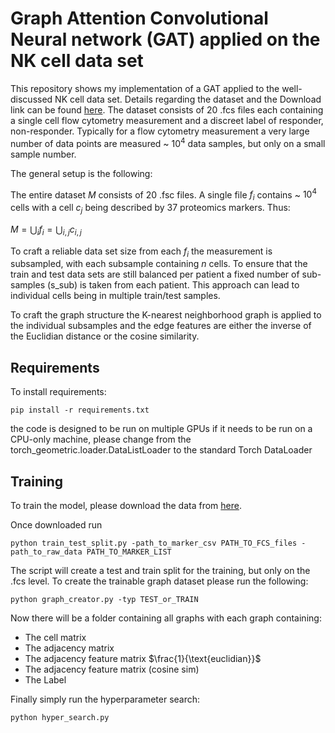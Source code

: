 # Graph Attention Convolutional Neural network (GAT) applied on the NK cell data set

This repository shows my implementation of a GAT applied to the well-discussed NK cell data set. 
Details regarding the dataset and the Download link can be found [here](https://zenodo.org/record/6780417). The dataset consists of 20 .fcs files each containing a single cell flow cytometry measurement and a discreet label of responder, non-responder. Typically for a flow cytometry measurement a very large number of data points are measured ~ $10^4$ data samples, but only on a small sample number.

The general setup is the following: 

The entire dataset $M$ consists of 20 .fsc files. A single file $f_i$ contains ~ $10^4$ cells with a cell $c_j$ being described by 37 proteomics markers. Thus:

$M = \bigcup_{i} f_i = \bigcup_{i,j} c_{i,j}$ 

To craft a reliable data set size from each $f_i$ the measurement is subsampled, with each subsample containing $n$ cells. To ensure that the train and test data sets are still balanced per patient a fixed number of sub-samples (s_sub) is taken from each patient. This approach can lead to individual cells being in multiple train/test samples. 

To craft the graph structure the K-nearest neighborhood graph is applied to the individual subsamples and the edge features are either the inverse of the Euclidian distance or the cosine similarity. 

## Requirements

To install requirements:

```setup
pip install -r requirements.txt
```
the code is designed to be run on multiple GPUs if it needs to be run on a CPU-only machine, 
please change from the torch_geometric.loader.DataListLoader to the standard Torch DataLoader 

## Training

To train the model, please download the data from [here](https://zenodo.org/record/6780417). 

Once downloaded run 
```
python train_test_split.py -path_to_marker_csv PATH_TO_FCS_files -path_to_raw_data PATH_TO_MARKER_LIST
```
The script will create a test and train split for the training, but only on the .fcs level. 
To create the trainable graph dataset please run the following:

```
python graph_creator.py -typ TEST_or_TRAIN
```
Now there will be a folder containing all graphs with each graph containing:
- The cell matrix
- The adjacency matrix
- The adjacency feature matrix $\frac{1}{\text{euclidian}}$ 
- The adjacency feature matrix (cosine sim)
- The Label

Finally simply run the hyperparameter search:

```
python hyper_search.py
```

